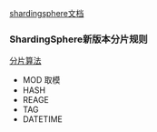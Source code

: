 [shardingsphere文档](https://shardingsphere.apache.org/document/5.1.1/cn/overview/)
### ShardingSphere新版本分片规则
[分片算法](https://shardingsphere.apache.org/document/5.1.1/cn/user-manual/shardingsphere-jdbc/builtin-algorithm/sharding/)
- MOD
取模
- HASH
- REAGE
- TAG
- DATETIME